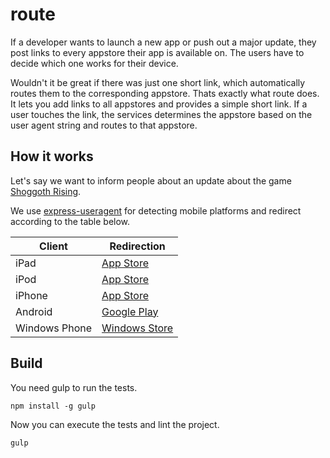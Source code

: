 # route
If a developer wants to launch a new app or push out a major update, they post links to every appstore their app is available on. The users have to decide which one works for their device.

Wouldn't it be great if there was just one short link, which automatically routes them to the corresponding appstore. Thats exactly what route does.
It lets you add links to all appstores and provides a simple short link. If a user touches the link, the services determines the appstore based on the user agent string and routes to that appstore.

## How it works

Let's say we want to inform people about an update
about the game [Shoggoth Rising](http://shoggothrising.com/en/).

We use [express-useragent](https://github.com/biggora/express-useragent) for
detecting mobile platforms and redirect according to the table below.

Client        | Redirection
--------------|---------
iPad          | [App Store](https://itunes.apple.com/app/shoggoth-rising/id729429892)
iPod          | [App Store](https://itunes.apple.com/app/shoggoth-rising/id729429892)
iPhone        | [App Store](https://itunes.apple.com/app/shoggoth-rising/id729429892)
Android       | [Google Play](https://play.google.com/store/apps/details?id=ch.dreipol.shogothrising)
Windows Phone | [Windows Store](http://apps.microsoft.com/windows/en-us/app/shoggoth-rising/99e6a9ff-8fc8-4938-a25d-6a5519965ade)

## Build

You need gulp to run the tests.

```
npm install -g gulp
```

Now you can execute the tests and lint the project.

```
gulp
```
